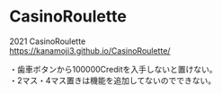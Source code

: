 # CasinoRoulette  
2021 CasinoRoulette  
https://kanamoji3.github.io/CasinoRoulette/
  
・歯車ボタンから100000Creditを入手しないと置けない。  
・2マス・4マス置きは機能を追加してないのでできない。  
